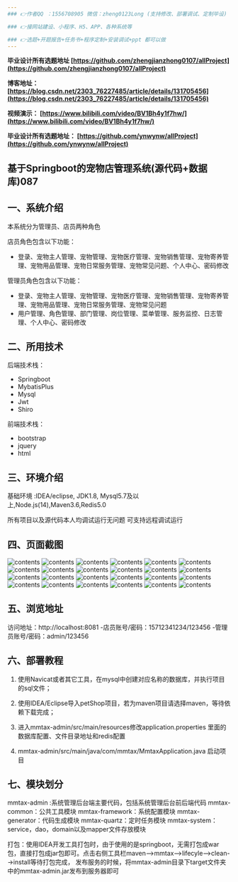 ```yaml
---
### 👉作者QQ ：1556708905 微信：zheng0123Long (支持修改、部署调试、定制毕设)

### 👉接网站建设、小程序、H5、APP、各种系统等

### 👉选题+开题报告+任务书+程序定制+安装调试+ppt 都可以做
---
```


**毕业设计所有选题地址 [https://github.com/zhengjianzhong0107/allProject](https://github.com/zhengjianzhong0107/allProject)**



**博客地址：
[https://blog.csdn.net/2303_76227485/article/details/131705456](https://blog.csdn.net/2303_76227485/article/details/131705456)**

**视频演示：
[https://www.bilibili.com/video/BV1Bh4y1f7hw/](https://www.bilibili.com/video/BV1Bh4y1f7hw/)**

**毕业设计所有选题地址：
[https://github.com/ynwynw/allProject](https://github.com/ynwynw/allProject)**

## 基于Springboot的宠物店管理系统(源代码+数据库)087

## 一、系统介绍

本系统分为管理员、店员两种角色

店员角色包含以下功能：

- 登录、宠物主人管理、宠物管理、宠物医疗管理、宠物销售管理、宠物寄养管理、宠物用品管理、宠物日常服务管理、宠物常见问题、个人中心、密码修改

管理员角色包含以下功能：

- 登录、宠物主人管理、宠物管理、宠物医疗管理、宠物销售管理、宠物寄养管理、宠物用品管理、宠物日常服务管理、宠物常见问题
- 用户管理、角色管理、部门管理、岗位管理、菜单管理、服务监控、日志管理、个人中心、密码修改

## 二、所用技术

后端技术栈：

- Springboot
- MybatisPlus
- Mysql
- Jwt
- Shiro

前端技术栈：

- bootstrap
- jquery
- html

## 三、环境介绍

基础环境 :IDEA/eclipse, JDK1.8, Mysql5.7及以上,Node.js(14),Maven3.6,Redis5.0

所有项目以及源代码本人均调试运行无问题 可支持远程调试运行

## 四、页面截图

![contents](./picture/picture1.png)
![contents](./picture/picture2.png)
![contents](./picture/picture3.png)
![contents](./picture/picture4.png)
![contents](./picture/picture5.png)
![contents](./picture/picture6.png)
![contents](./picture/picture7.png)
![contents](./picture/picture8.png)
![contents](./picture/picture9.png)
![contents](./picture/picture10.png)
![contents](./picture/picture11.png)
![contents](./picture/picture12.png)
![contents](./picture/picture13.png)
![contents](./picture/picture14.png)
![contents](./picture/picture15.png)
![contents](./picture/picture16.png)
![contents](./picture/picture17.png)
![contents](./picture/picture18.png)
![contents](./picture/picture19.png)
![contents](./picture/picture20.png)
![contents](./picture/picture21.png)
![contents](./picture/picture22.png)
![contents](./picture/picture23.png)
![contents](./picture/picture24.png)

## 五、浏览地址

访问地址：http://localhost:8081
-店员账号/密码：15712341234/123456
-管理员账号/密码：admin/123456

## 六、部署教程

1. 使用Navicat或者其它工具，在mysql中创建对应名称的数据库，并执行项目的sql文件；

2. 使用IDEA/Eclipse导入petShop项目，若为maven项目请选择maven，等待依赖下载完成；

3. 进入mmtax-admin/src/main/resources修改application.properties 里面的数据库配置、文件目录地址和redis配置

4. mmtax-admin/src/main/java/com/mmtax/MmtaxApplication.java 启动项目

## 七、模块划分

mmtax-admin :系统管理后台端主要代码，包括系统管理后台前后端代码
mmtax-common：公共工具模块
mmtax-framework：系统配置模块
mmtax-generator：代码生成模块
mmtax-quartz：定时任务模块
mmtax-system：service，dao，domain以及mapper文件存放模块

打包：使用IDEA开发工具打包时，由于使用的是springboot，无需打包成war包，直接打包成jar包即可。点击右侧工具栏maven-->mmtax-->lifecyle-->clean-->install等待打包完成，
发布服务的时候，将mmtax-admin目录下target文件夹中的mmtax-admin.jar发布到服务器即可


